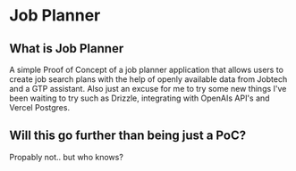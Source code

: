 # Job Planner

## What is Job Planner

A simple Proof of Concept of a job planner application that allows users to
create job search plans with the help of openly available data from Jobtech
and a GTP assistant. Also just an excuse for me to try some new things I've
been waiting to try such as Drizzle, integrating with OpenAIs API's and
Vercel Postgres.

## Will this go further than being just a PoC?

Propably not.. but who knows?
